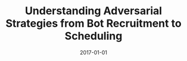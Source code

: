 ---
title: "Understanding Adversarial Strategies from Bot Recruitment to Scheduling"
collection: publications
permalink: /publication/2017-01-01-Understanding-Adversarial-Strategies-from-Bot-Recruitment-to-Scheduling
date: 2017-01-01
venue: 'In the proceedings of Security and Privacy in Communication Networks - 13th International Conference, SecureComm 2017, Niagara Falls, ON, Canada, October 22-25, 2017, Proceedings'
paperurl: 'https://doi.org/10.1007/978-3-319-78813-5\_20'
citation: ' Wentao Chang,  David Mohaisen,  An Wang,  Songqing Chen, &quot;Understanding Adversarial Strategies from Bot Recruitment to Scheduling.&quot; In the proceedings of Security and Privacy in Communication Networks - 13th International Conference, SecureComm 2017, Niagara Falls, ON, Canada, 2017.'
---